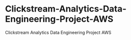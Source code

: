 # Clickstream-Analytics-Data-Engineering-Project-AWS
Clickstream Analytics Data Engineering Project AWS
